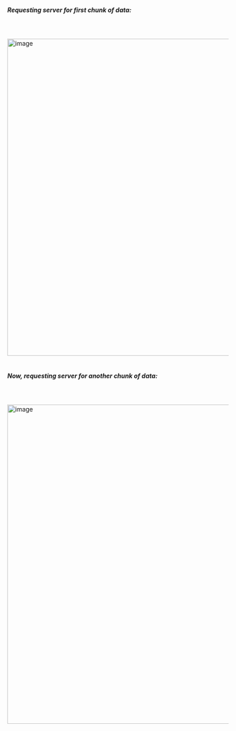##### Requesting server for first chunk of data:
<br/>
<br/>
<img width="721" alt="image" src="https://github.com/rahulvaish/SpringBoot-Java/assets/689226/e51966d5-12b6-4653-bb08-67e9c82921db">
<br/>
<br/>

##### Now, requesting server for another chunk of data:
<br/>
<br/>
<img width="726" alt="image" src="https://github.com/rahulvaish/SpringBoot-Java/assets/689226/372da0e1-1c06-4e0b-8352-516df7d0ccb1">
